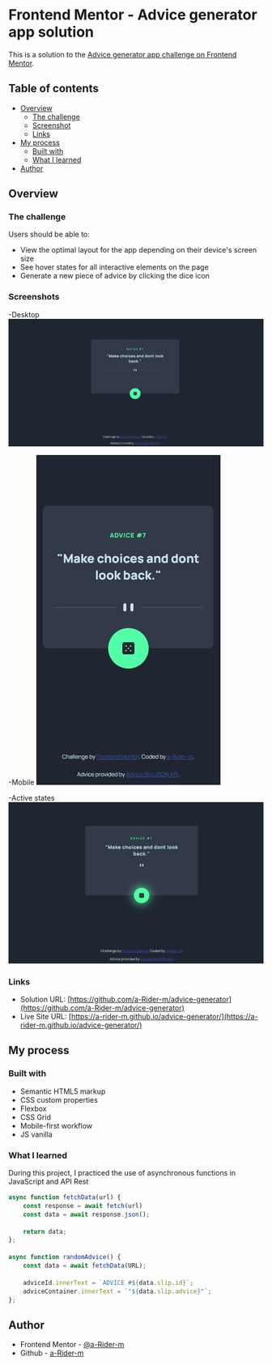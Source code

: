# Frontend Mentor - Advice generator app solution

This is a solution to the [Advice generator app challenge on Frontend Mentor](https://www.frontendmentor.io/challenges/advice-generator-app-QdUG-13db).

## Table of contents

- [Overview](#overview)
  - [The challenge](#the-challenge)
  - [Screenshot](#screenshot)
  - [Links](#links)
- [My process](#my-process)
  - [Built with](#built-with)
  - [What I learned](#what-i-learned)
- [Author](#author)

## Overview

### The challenge

Users should be able to:

- View the optimal layout for the app depending on their device's screen size
- See hover states for all interactive elements on the page
- Generate a new piece of advice by clicking the dice icon

### Screenshots

-Desktop
![](./images/screenshot/desktop.jpg)

-Mobile
![](./images/screenshot/mobile.jpg)

-Active states
![](./images/screenshot/active-states.jpg)

### Links

- Solution URL: [https://github.com/a-Rider-m/advice-generator](https://github.com/a-Rider-m/advice-generator)
- Live Site URL: [https://a-rider-m.github.io/advice-generator/](https://a-rider-m.github.io/advice-generator/)

## My process

### Built with

- Semantic HTML5 markup
- CSS custom properties
- Flexbox
- CSS Grid
- Mobile-first workflow
- JS vanilla

### What I learned

During this project, I practiced the use of asynchronous functions in JavaScript and API Rest

```js
async function fetchData(url) {
    const response = await fetch(url)
    const data = await response.json();

    return data;
};

async function randomAdvice() {
    const data = await fetchData(URL);

    adviceId.innerText = `ADVICE #${data.slip.id}`;
    adviceContainer.innerText = `"${data.slip.advice}"`;
};
```

## Author

- Frontend Mentor - [@a-Rider-m](https://www.frontendmentor.io/profile/yourusername)
- Github - [a-Rider-m](https://github.com/a-Rider-m)
